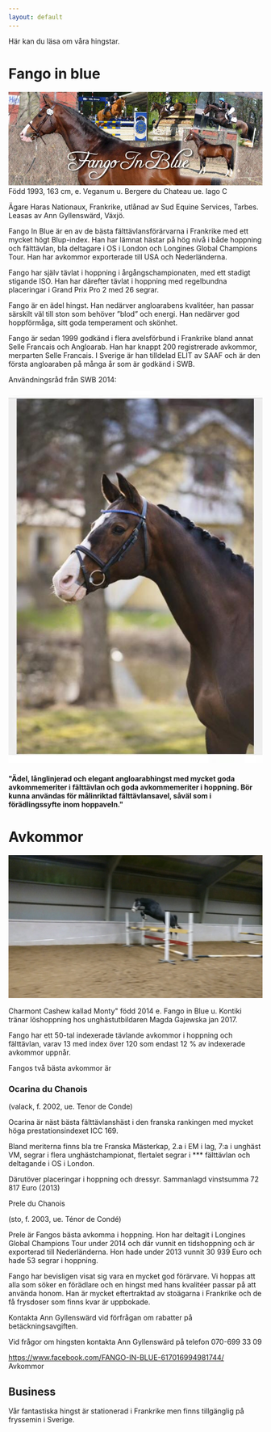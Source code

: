 ```yaml
---
layout: default
---
```


Här kan du läsa om våra hingstar.

# Fango in blue

![Image of Fango](https://raw.githubusercontent.com/anngyllensward/gyllenswards/master/Fango%20facebook.jpg)
Född 1993, 163 cm, e. Veganum u. Bergere du Chateau ue. Iago C

Ägare Haras Nationaux, Frankrike, utlånad av Sud Equine Services, Tarbes. Leasas av Ann Gyllenswärd, Växjö. 

Fango In Blue är en av de bästa fälttävlansförärvarna i Frankrike med ett mycket högt Blup-index. Han har lämnat hästar på hög nivå i både hoppning och fälttävlan, bla deltagare i OS i London och Longines Global Champions Tour. Han har avkommor exporterade till USA och Nederländerna. 

Fango har själv tävlat i hoppning i årgångschampionaten, med ett stadigt stigande ISO. Han har därefter tävlat i hoppning med regelbundna placeringar i Grand Prix Pro 2 med 26 segrar.  

Fango är en ädel hingst. Han nedärver angloarabens kvalitéer, han passar särskilt väl till ston som behöver ”blod” och energi. Han nedärver god hoppförmåga, sitt goda temperament och skönhet.  

Fango är sedan 1999 godkänd i flera avelsförbund i Frankrike bland annat Selle Francais och Angloarab. Han har knappt 200 registrerade avkommor, merparten Selle Francais. I Sverige är han tilldelad ELIT av SAAF och är den första angloaraben på många år som är godkänd i SWB. 

Användningsråd från SWB 2014:

![Fango](https://raw.githubusercontent.com/anngyllensward/gyllenswards/master/fango.png)

#### "Ädel, långlinjerad och elegant angloarabhingst med mycket goda avkommemeriter i fälttävlan och goda avkommemeriter i hoppning. Bör kunna användas för målinriktad fälttävlansavel, såväl som i förädlingssyfte inom hoppaveln." 

# Avkommor 

![Monty löshoppning](https://raw.githubusercontent.com/anngyllensward/gyllenswards/master/l%C3%B6shoppningmonty.jpg)

Charmont Cashew  kallad Monty" född 2014 e. Fango in Blue u. Kontiki tränar löshoppning hos unghästutbildaren Magda Gajewska jan 2017.

Fango har ett 50-tal indexerade tävlande avkommor i hoppning och fälttävlan, varav 13 med index över 120 som endast 12 % av indexerade avkommor uppnår. 

Fangos två bästa avkommor är

###                            Ocarina du Chanois

(valack, f. 2002, ue. Tenor de Conde)

Ocarina är näst bästa fälttävlanshäst i den franska rankingen med mycket höga prestationsindexet ICC 169.

Bland meriterna finns bla tre Franska Mästerkap, 2.a i EM i lag, 7:a i unghäst VM, segrar i flera unghästchampionat, flertalet segrar i *** fälttävlan och deltagande i OS i London.

Därutöver placeringar i hoppning och dressyr. Sammanlagd vinstsumma 72 817 Euro (2013) 

Prele du Chanois

(sto, f. 2003, ue. Ténor de Condé)

Prele är Fangos bästa avkomma i hoppning. Hon har deltagit i Longines Global Champions Tour under 2014 och där vunnit en tidshoppning och är exporterad till Nederländerna. Hon hade under 2013 vunnit 30 939 Euro och hade 53 segrar i hoppning.  

Fango har bevisligen visat sig vara en mycket god förärvare. Vi hoppas att alla som söker en förädlare och en hingst med hans kvalitéer passar på att använda honom. Han är mycket eftertraktad av stoägarna i Frankrike och de få frysdoser som finns kvar är uppbokade. 

Kontakta Ann Gyllenswärd vid förfrågan om rabatter på betäckningsavgiften.

Vid frågor om hingsten kontakta Ann Gyllenswärd på telefon 070-699 33 09


https://www.facebook.com/FANGO-IN-BLUE-617016994981744/  
Avkommor 






## Business
Vår fantastiska hingst är stationerad i Frankrike men finns tillgänglig på fryssemin i Sverige.
